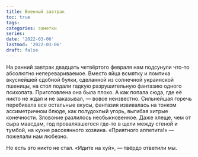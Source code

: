```yaml
---
title: Военный завтрак
toc: true
tags:
categories: заметки
series:
date: '2022-03-06'
lastmod: '2022-03-06'
draft: false
---
```


На ранний завтрак двадцать четвёртого февраля нам подсунули что-то абсолютно неперевариваемое. Вместо яйца всмятку и ломтика вкуснейшей сдобной булки, сделанной из солнечной украинской пшеницы, на стол подали гадкую разрушительную фантазию одного психопата. Приготовлена она была плохо. А как попала сюда, где её никто не ждал и не заказывал, — вовсе неизвестно. Сильнейшая горечь перебивала все остальные вкусы, фантазия извивалась на тонком ассиметричном блюде, как полудохлый угорь, выгибая хитрые конечности. Зловоние разлилось необыкновенное. Даже хлеще, чем от сыра маасдам, год провалявшегося где-то в щели между стеной и тумбой, на кухне рассеянного хозяина. «Приятного аппетита!» — пожелали нам любезно.

<!--more-->

Но есть это никто не стал. «Идите на хуй», — твёрдо ответили мы.
